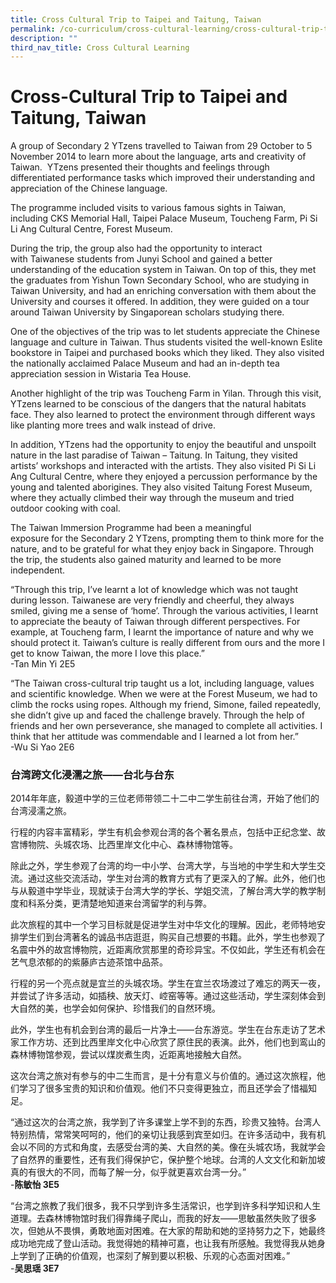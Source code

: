 ```yaml
---
title: Cross Cultural Trip to Taipei and Taitung, Taiwan
permalink: /co-curriculum/cross-cultural-learning/cross-cultural-trip-to-taipei-and-taitung-taiwan/
description: ""
third_nav_title: Cross Cultural Learning
---
```

# **Cross-Cultural Trip to Taipei and Taitung, Taiwan**

A group of Secondary 2 YTzens travelled to Taiwan from 29 October to 5 November 2014 to learn more about the language, arts and creativity of Taiwan.  YTzens presented their thoughts and feelings through differentiated performance tasks which improved their understanding and appreciation of the Chinese language.

The programme included visits to various famous sights in Taiwan, including CKS Memorial Hall, Taipei Palace Museum, Toucheng Farm, Pi Si Li Ang Cultural Centre, Forest Museum.

During the trip, the group also had the opportunity to interact with Taiwanese students from Junyi School and gained a better understanding of the education system in Taiwan. On top of this, they met the graduates from Yishun Town Secondary School, who are studying in Taiwan University, and had an enriching conversation with them about the University and courses it offered. In addition, they were guided on a tour around Taiwan University by Singaporean scholars studying there.

One of the objectives of the trip was to let students appreciate the Chinese language and culture in Taiwan. Thus students visited the well-known Eslite bookstore in Taipei and purchased books which they liked. They also visited the nationally acclaimed Palace Museum and had an in-depth tea appreciation session in Wistaria Tea House.

Another highlight of the trip was Toucheng Farm in Yilan. Through this visit, YTzens learned to be conscious of the dangers that the natural habitats face. They also learned to protect the environment through different ways like planting more trees and walk instead of drive.

In addition, YTzens had the opportunity to enjoy the beautiful and unspoilt nature in the last paradise of Taiwan – Taitung. In Taitung, they visited artists’ workshops and interacted with the artists. They also visited Pi Si Li Ang Cultural Centre, where they enjoyed a percussion performance by the young and talented aborigines. They also visited Taitung Forest Museum, where they actually climbed their way through the museum and tried outdoor cooking with coal.

The Taiwan Immersion Programme had been a meaningful exposure for the Secondary 2 YTzens, prompting them to think more for the nature, and to be grateful for what they enjoy back in Singapore. Through the trip, the students also gained maturity and learned to be more independent.

“Through this trip, I’ve learnt a lot of knowledge which was not taught during lesson. Taiwanese are very friendly and cheerful, they always smiled, giving me a sense of ‘home’. Through the various activities, I learnt to appreciate the beauty of Taiwan through different perspectives. For example, at Toucheng farm, I learnt the importance of nature and why we should protect it. Taiwan’s culture is really different from ours and the more I get to know Taiwan, the more I love this place.”   
\-Tan Min Yi 2E5

“The Taiwan cross-cultural trip taught us a lot, including language, values and scientific knowledge. When we were at the Forest Museum, we had to climb the rocks using ropes. Although my friend, Simone, failed repeatedly, she didn’t give up and faced the challenge bravely. Through the help of friends and her own perseverance, she managed to complete all activities. I think that her attitude was commendable and I learned a lot from her.”   
\-Wu Si Yao 2E6

### **台湾跨文化浸濡之旅——台北与台东**

2014年年底，毅道中学的三位老师带领二十二中二学生前往台湾，开始了他们的台湾浸濡之旅。

行程的内容丰富精彩，学生有机会参观台湾的各个著名景点，包括中正纪念堂、故宫博物院、头城农场、比西里岸文化中心、森林博物馆等。

除此之外，学生参观了台湾的均一中小学、台湾大学，与当地的中学生和大学生交流。通过这些交流活动，学生对台湾的教育方式有了更深入的了解。此外，他们也与从毅道中学毕业，现就读于台湾大学的学长、学姐交流，了解台湾大学的教学制度和科系分类，更清楚地知道来台湾留学的利与弊。

此次旅程的其中一个学习目标就是促进学生对中华文化的理解。因此，老师特地安排学生们到台湾著名的诚品书店逛逛，购买自己想要的书籍。此外，学生也参观了名震中外的故宫博物院，近距离欣赏那里的奇珍异宝。不仅如此，学生还有机会在艺气息浓郁的的紫藤庐古迹茶馆中品茶。

行程的另一个亮点就是宜兰的头城农场。学生在宜兰农场渡过了难忘的两天一夜，并尝试了许多活动，如插秧、放天灯、崆窑等等。通过这些活动，学生深刻体会到大自然的美，也学会如何保护、珍惜我们的自然环境。

此外，学生也有机会到台湾的最后一片净土――台东游览。学生在台东走访了艺术家工作方坊、还到比西里岸文化中心欣赏了原住民的表演。此外，他们也到鸾山的森林博物馆参观，尝试以煤炭煮生肉，近距离地接触大自然。

这次台湾之旅对有参与的中二生而言，是十分有意义与价值的。通过这次旅程，他们学习了很多宝贵的知识和价值观。他们不只变得更独立，而且还学会了惜福知足。

“通过这次的台湾之旅，我学到了许多课堂上学不到的东西，珍贵又独特。台湾人特别热情，常常笑呵呵的，他们的亲切让我感到宾至如归。在许多活动中，我有机会以不同的方式和角度，去感受台湾的美、大自然的美。像在头城农场，我就学会了自然界的重要性，还有我们得保护它，保护整个地球。台湾的人文文化和新加坡真的有很大的不同，而每了解一分，似乎就更喜欢台湾一分。”   
\-**陈敏怡 3E5**

“台湾之旅教了我们很多，我不只学到许多生活常识，也学到许多科学知识和人生道理。去森林博物馆时我们得靠绳子爬山，而我的好友――思敏虽然失败了很多次，但她从不畏惧，勇敢地面对困难。在大家的帮助和她的坚持努力之下，她最终成功地完成了登山活动。我觉得她的精神可嘉，也让我有所感触。我觉得我从她身上学到了正确的价值观，也深刻了解到要以积极、乐观的心态面对困难。”    
\-**吴思瑶 3E7**

